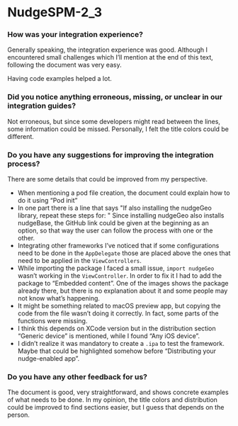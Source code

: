 # NudgeSPM-2_3

### How was your integration experience?

Generally speaking, the integration experience was good. Although I encountered small challenges which I’ll mention at the end of this text, following the document was very easy.

Having code examples helped a lot.

### Did you notice anything erroneous, missing, or unclear in our integration guides?

Not erroneous, but since some developers might read between the lines, some information could be missed. Personally, I felt the title colors could be different.

### Do you have any suggestions for improving the integration process?

There are some details that could be improved from my perspective.

- When mentioning a pod file creation, the document could explain how to do it using “Pod init”
- In one part there is a line that says "If also installing the nudgeGeo library, repeat these steps for: " Since installing nudgeGeo also installs nudgeBase, the GitHub link could be given at the beginning as an option, so that way the user can follow the process with one or the other.
- Integrating other frameworks I’ve noticed that if some configurations need to be done in the `AppDelegate` those are placed above the ones that need to be applied in the `ViewControllers`.
- While importing the package I faced a small issue, `import nudgeGeo` wasn’t working in the `ViewController`. In order to fix it I had to add the package to “Embedded content”. One of the images shows the package already there, but there is no explanation about it and some people may not know what’s happening.
- It might be something related to macOS preview app, but copying the code from the file wasn’t doing it correctly. In fact, some parts of the functions were missing.
- I think this depends on XCode version but in the distribution section “Generic device” is mentioned, while I found “Any iOS device”.
- I didn’t realize it was mandatory to create a `.ipa` to test the framework. Maybe that could be highlighted somehow before “Distributing your nudge-enabled app”.

### Do you have any other feedback for us?

The document is good, very straightforward, and shows concrete examples of what needs to be done. In my opinion, the title colors and distribution could be improved to find sections easier, but I guess that depends on the person.
